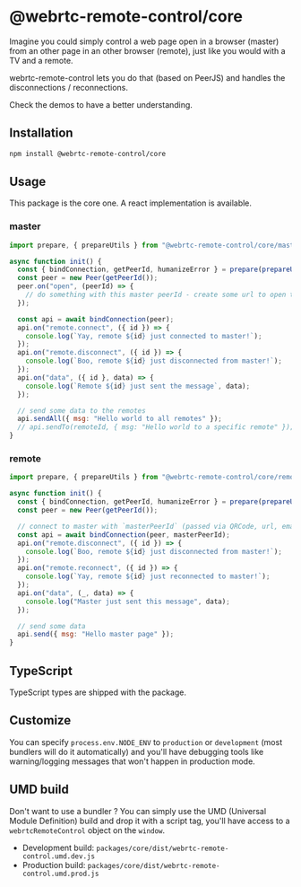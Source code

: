 # @webrtc-remote-control/core

Imagine you could simply control a web page open in a browser (master) from an other page in an other browser (remote), just like you would with a TV and a remote.

webrtc-remote-control lets you do that (based on PeerJS) and handles the disconnections / reconnections.

Check the demos to have a better understanding.

## Installation

```sh
npm install @webrtc-remote-control/core
```

## Usage

This package is the core one. A react implementation is available.

### master

```js
import prepare, { prepareUtils } from "@webrtc-remote-control/core/master";

async function init() {
  const { bindConnection, getPeerId, humanizeError } = prepare(prepareUtils());
  const peer = new Peer(getPeerId());
  peer.on("open", (peerId) => {
    // do something with this master peerId - create some url to open the browser based on it
  });

  const api = await bindConnection(peer);
  api.on("remote.connect", ({ id }) => {
    console.log(`Yay, remote ${id} just connected to master!`);
  });
  api.on("remote.disconnect", ({ id }) => {
    console.log(`Boo, remote ${id} just disconnected from master!`);
  });
  api.on("data", ({ id }, data) => {
    console.log(`Remote ${id} just sent the message`, data);
  });

  // send some data to the remotes
  api.sendAll({ msg: "Hello world to all remotes" });
  // api.sendTo(remoteId, { msg: "Hello world to a specific remote" });
}
```

### remote

```js
import prepare, { prepareUtils } from "@webrtc-remote-control/core/remote";

async function init() {
  const { bindConnection, getPeerId, humanizeError } = prepare(prepareUtils());
  const peer = new Peer(getPeerId());

  // connect to master with `masterPeerId` (passed via QRCode, url, email ...)
  const api = await bindConnection(peer, masterPeerId);
  api.on("remote.disconnect", ({ id }) => {
    console.log(`Boo, remote ${id} just disconnected from master!`);
  });
  api.on("remote.reconnect", ({ id }) => {
    console.log(`Yay, remote ${id} just reconnected to master!`);
  });
  api.on("data", (_, data) => {
    console.log("Master just sent this message", data);
  });

  // send some data
  api.send({ msg: "Hello master page" });
}
```

## TypeScript

TypeScript types are shipped with the package.

## Customize

You can specify `process.env.NODE_ENV` to `production` or `development` (most bundlers will do it automatically) and you'll have debugging tools like warning/logging messages that won't happen in production mode.

## UMD build

Don't want to use a bundler ? You can simply use the UMD (Universal Module Definition) build and drop it with a script tag, you'll have access to a `webrtcRemoteControl` object on the `window`.

- Development build: `packages/core/dist/webrtc-remote-control.umd.dev.js`
- Production build: `packages/core/dist/webrtc-remote-control.umd.prod.js`
